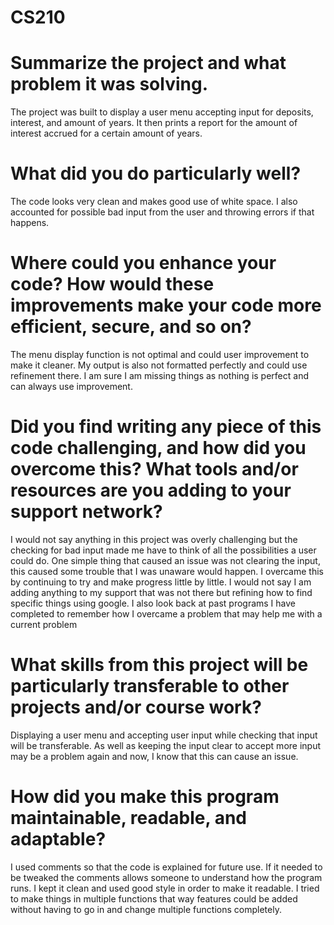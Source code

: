 # CS210

# Summarize the project and what problem it was solving.
The project was built to display a user menu accepting input for deposits, interest, and amount of years. It then prints a report for the amount of interest accrued for a certain amount of years. 

# What did you do particularly well?
The code looks very clean and makes good use of white space. I also accounted for possible bad input from the user and throwing errors if that happens.

# Where could you enhance your code? How would these improvements make your code more efficient, secure, and so on?
The menu display function is not optimal and could user improvement to make it cleaner. My output is also not formatted perfectly and could use refinement there. I am sure I am missing things as nothing is perfect and can always use improvement.

# Did you find writing any piece of this code challenging, and how did you overcome this? What tools and/or resources are you adding to your support network?
I would not say anything in this project was overly challenging but the checking for bad input made me have to think of all the possibilities a user could do. One simple thing that caused an issue was not clearing the input, this caused some trouble that I was unaware would happen. I overcame this by continuing to try and make progress little by little. I would not say I am adding anything to my support that was not there but refining how to find specific things using google. I also look back at past programs I have completed to remember how I overcame a problem that may help me with a current problem

# What skills from this project will be particularly transferable to other projects and/or course work?
Displaying a user menu and accepting user input while checking that input will be transferable. As well as keeping the input clear to accept more input may be a problem again and now, I know that this can cause an issue. 

# How did you make this program maintainable, readable, and adaptable?
I used comments so that the code is explained for future use. If it needed to be tweaked the comments allows someone to understand how the program runs. I kept it clean and used good style in order to make it readable. I tried to make things in multiple functions that way features could be added without having to go in and change multiple functions completely.

